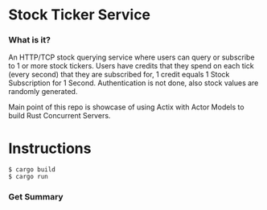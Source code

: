 # Stock Ticker Service

### What is it?

An HTTP/TCP stock querying service where users can query or subscribe to 1 or more stock tickers.
Users have credits that they spend on each tick (every second) that they are subscribed for, 1 credit equals 1 Stock Subscription for 1 Second.
Authentication is not done, also stock values are randomly generated.

Main point of this repo is showcase of using Actix with Actor Models to build Rust Concurrent Servers.

# Instructions

```shell
$ cargo build
$ cargo run
```

### Get Summary
